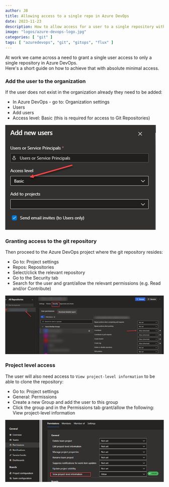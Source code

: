 ```yaml
---
author: JB
title: Allowing access to a single repo in Azure DevOps
date: 2023-11-23
description: How to allow access for a user to a single repository within an Azure DevOps project
image: "logos/azure-devops-logo.jpg"
categories: [ "git" ]
tags: [ "azuredevops", "git", "gitops", "flux" ]
---
```


At work we came across a need to grant a single user access to only a single repository in Azure DevOps. \
Here's a short guide on how to achieve that with absolute minimal access.

### Add the user to the organization

If the user does not exist in the organization already they need to be added:

- In Azure DevOps - go to: Organization settings
- Users
- Add users
- Access level: Basic (this is required for access to Git Repositories)

![User basic access](basic-access.png)

### Granting access to the git repository

Then proceed to the Azure DevOps project where the git repository resides:

- Go to: Project settings
- Repos: Repositories
- Select/click the relevant repository
- Go to the Security tab
- Search for the user and grant/allow the relevant permissions (e.g. Read and/or Contribute)

![Repository access](repository-access.png)

### Project level access

The user will also need access to `View project-level information` to be able to clone the repository:

- Go to: Project settings
- General: Permissions
- Create a new Group and add the user to this group
- Click the group and in the Permissions tab grant/allow the following: View project-level information

![Project level access](project-level-access.png)